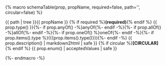 {% macro schemaTable(prop, propName, required=false, path='', circular=false) %}

<tr>
  <td>{{ path | tree }}{{ propName }} {% if required %}<strong>(required)</strong>{% endif %}</td>
  <td>{{ prop.type() }}{%- if prop.anyOf() -%}anyOf{%- endif -%}{%- if prop.allOf() -%}allOf{%- endif -%}{%- if prop.oneOf() %}oneOf{%- endif -%}{%- if prop.items().type %}({{prop.items().type()}}){%- endif -%}</td>
  <td>{{ prop.description() | markdown2html | safe }} {% if circular %}<strong>[CIRCULAR]</strong>{% endif %}</td>
  <td>{{ prop.enum() | acceptedValues | safe }}</td>
</tr>

{%- endmacro -%}